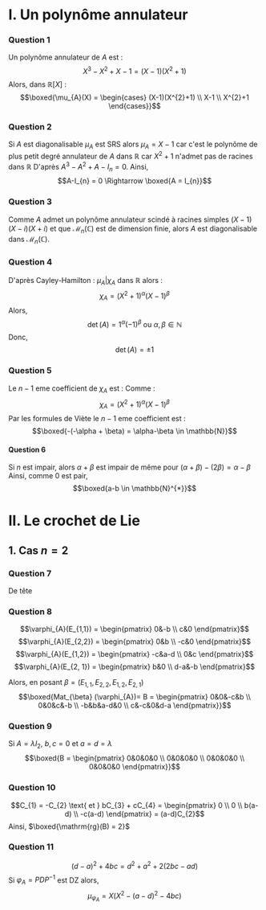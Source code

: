 # I. Un polynôme annulateur
### Question 1
Un polynôme annulateur de $A$ est : 
$$X^{3} - X^{2} + X - 1 = \left( X-1 \right)\left(X^{2} +1 \right)$$
Alors, dans $\mathbb{R}[X]$ : 
$$\boxed{\mu_{A}(X) = \begin{cases}
(X-1)(X^{2}+1) \\
X-1 \\
X^{2}+1
\end{cases}}$$

### Question 2
Si $A$ est diagonalisable $\mu_{A}$ est SRS alors $\mu_{A} = X-1$ car c'est le polynôme de plus petit degré annulateur de $A$ dans $\mathbb{R}$ car $X^{2}+1$ n'admet pas de racines dans $\mathbb{R}$
D'après $A^{3} - A^{2} + A - I_{n} = 0$.
Ainsi, 
$$A-I_{n} = 0 \Rightarrow \boxed{A = I_{n}}$$

### Question 3
Comme $A$ admet un polynôme annulateur scindé à racines simples $(X-1)(X-i)(X+i)$ et que $\mathcal{M}_{n}(\mathbb{C})$ est de dimension finie, alors $A$ est diagonalisable dans $\mathcal{M}_{n}(\mathbb{C})$.


### Question 4
D'après Cayley-Hamilton : $\mu_{A} | \chi_{A}$ dans $\mathbb{R}$ alors : 
$$\chi_{A} = (X^{2}+1)^{\alpha}(X-1)^{\beta}$$
Alors, 
$$\det(A) = 1^{\alpha}(-1)^{\beta} \text{ ou }\alpha, \beta\in \mathbb{N}$$
Donc, 
$$\det(A) = \pm 1$$


### Question 5
Le $n-1$ eme coefficient de $\chi_{A}$ est : 
Comme : 
$$\chi_{A} = (X^{2}+1)^{\alpha}(X-1)^{\beta}$$
Par les formules de Viète le $n-1$ eme coefficient est : 
$$\boxed{-(-\alpha + \beta) = \alpha-\beta \in \mathbb{N}}$$

#### Question 6
Si $n$ est impair, alors $\alpha+\beta$ est impair de même pour $(\alpha + \beta) - (2\beta) = \alpha-\beta$
Ainsi, comme $0$ est pair, 
$$\boxed{a-b \in \mathbb{N}^{*}}$$

# II. Le crochet de Lie
## 1. Cas $n=2$
### Question 7
De tête

### Question 8
$$\varphi_{A}(E_{1,1}) = \begin{pmatrix}
0&-b \\
c&0
\end{pmatrix}$$
$$\varphi_{A}(E_{2,2}) = \begin{pmatrix}
0&b \\
-c&0
\end{pmatrix}$$
$$\varphi_{A}(E_{1,2}) = \begin{pmatrix}
-c&a-d \\
0&c
\end{pmatrix}$$
$$\varphi_{A}(E_{2, 1}) = \begin{pmatrix}
b&0 \\
d-a&-b
\end{pmatrix}$$

Alors, en posant $\beta = (E_{1, 1}, E_{2, 2}, E_{1, 2}, E_{2, 1})$
$$\boxed{Mat_{\beta} (\varphi_{A})= B = \begin{pmatrix}
0&0&-c&b \\
0&0&c&-b \\
-b&b&a-d&0 \\
c&-c&0&d-a
\end{pmatrix}}$$

### Question 9
Si $A = \lambda I_{2}$, $b, c=0$ et $a=d = \lambda$
$$\boxed{B = \begin{pmatrix}
0&0&0&0 \\
0&0&0&0 \\
0&0&0&0 \\
0&0&0&0
\end{pmatrix}}$$

### Question 10
$$C_{1} = -C_{2} \text{ et } bC_{3} + cC_{4} = \begin{pmatrix}
0 \\
0 \\
b(a-d) \\
-c(a-d)
\end{pmatrix} = (a-d)C_{2}$$
Ainsi, $\boxed{\mathrm{rg}(B) = 2}$


### Question 11
$$(d-a)^{2} + 4bc = d^{2}+a^{2} + 2(2bc - ad) $$
Si $\varphi_{A} = PDP^{-1}$ est DZ alors, 
$$\mu_{\varphi_{A}} = X(X^{2}-(a-d)^{2} - 4bc)$$